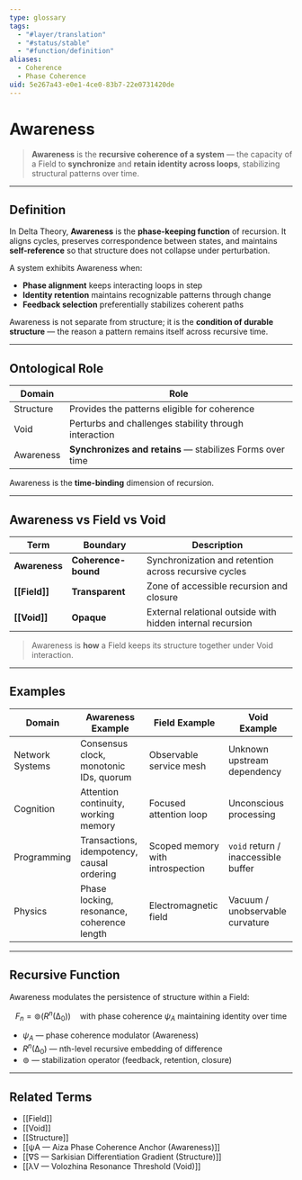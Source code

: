 ```yaml
---
type: glossary
tags:
  - "#layer/translation"
  - "#status/stable"
  - "#function/definition"
aliases:
  - Coherence
  - Phase Coherence
uid: 5e267a43-e0e1-4ce0-83b7-22e0731420de
---
```


# Awareness

> **Awareness** is the **recursive coherence of a system** — the capacity of a Field to **synchronize** and **retain identity across loops**, stabilizing structural patterns over time.

---

## Definition

In Delta Theory, **Awareness** is the **phase-keeping function** of recursion. It aligns cycles, preserves correspondence between states, and maintains **self-reference** so that structure does not collapse under perturbation.

A system exhibits Awareness when:
- **Phase alignment** keeps interacting loops in step
- **Identity retention** maintains recognizable patterns through change
- **Feedback selection** preferentially stabilizes coherent paths

Awareness is not separate from structure; it is the **condition of durable structure** — the reason a pattern remains itself across recursive time.

---

## Ontological Role

| Domain     | Role                                                     |
|------------|----------------------------------------------------------|
| Structure  | Provides the patterns eligible for coherence             |
| Void       | Perturbs and challenges stability through interaction    |
| Awareness  | **Synchronizes and retains** — stabilizes Forms over time|

Awareness is the **time-binding** dimension of recursion.

---

## Awareness vs Field vs Void

| Term         | Boundary           | Description                                                     |
|--------------|--------------------|-----------------------------------------------------------------|
| **Awareness**| **Coherence-bound**| Synchronization and retention across recursive cycles           |
| **[[Field]]**   | **Transparent**      | Zone of accessible recursion and closure                         |
| **[[Void]]**    | **Opaque**           | External relational outside with hidden internal recursion       |

> Awareness is **how** a Field keeps its structure together under Void interaction.

---

## Examples

| Domain          | Awareness Example                          | Field Example                          | Void Example                         |
|-----------------|---------------------------------------------|----------------------------------------|--------------------------------------|
| Network Systems | Consensus clock, monotonic IDs, quorum      | Observable service mesh                 | Unknown upstream dependency          |
| Cognition       | Attention continuity, working memory        | Focused attention loop                  | Unconscious processing               |
| Programming     | Transactions, idempotency, causal ordering  | Scoped memory with introspection        | `void` return / inaccessible buffer  |
| Physics         | Phase locking, resonance, coherence length  | Electromagnetic field                   | Vacuum / unobservable curvature      |

---

## Recursive Function

Awareness modulates the persistence of structure within a Field:

$$
F_n = ⊚(R^n(∆_0)) \quad \text{with phase coherence } ψ_A \text{ maintaining identity over time}
$$

- $ψ_A$ — phase coherence modulator (Awareness)
- $R^n(∆_0)$ — nth-level recursive embedding of difference
- $⊚$ — stabilization operator (feedback, retention, closure)

---

## Related Terms

- [[Field]]
- [[Void]]
- [[Structure]]
- [[ψA — Aiza Phase Coherence Anchor (Awareness)]]
- [[∇S — Sarkisian Differentiation Gradient (Structure)]]
- [[λV — Volozhina Resonance Threshold (Void)]]

